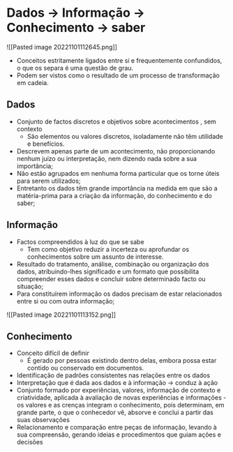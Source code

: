 # Dados -> Informação -> Conhecimento -> saber

![[Pasted image 20221101112645.png]]

- Conceitos estritamente ligados entre si e frequentemente confundidos, o que os separa é uma questão de grau.
- Podem ser vistos como o resultado de um processo de transformação em cadeia.

## Dados

- Conjunto de factos discretos e objetivos sobre acontecimentos , sem contexto
	- São elementos ou valores discretos, isoladamente não têm utilidade e benefícios.
- Descrevem apenas parte de um acontecimento, não proporcionando nenhum juízo ou interpretação, nem dizendo nada sobre a sua importância;
- Não estão agrupados em nenhuma forma particular que os torne úteis para serem utilizados; 
- Entretanto os dados têm grande importância na medida em que são a matéria-prima para a criação da informação, do conhecimento e do saber;

## Informação

-  Factos compreendidos à luz do que se sabe
	- Tem como objetivo reduzir a incerteza ou aprofundar os conhecimentos sobre um assunto de interesse.
- Resultado do tratamento, análise, combinação ou organização dos dados, atribuindo-lhes significado e um formato que possibilita compreender esses dados e concluir sobre determinado facto ou situação; 
- Para constituírem informação os dados precisam de estar relacionados entre si ou com outra informação;

![[Pasted image 20221101113152.png]]

## Conhecimento

- Conceito difícil de definir
	- É gerado por pessoas existindo dentro delas, embora possa estar contido ou conservado em documentos.
- Identificação de padrões consistentes nas relações entre os dados
- Interpretação que é dada aos dados e à informação → conduz à ação
- Conjunto formado por experiências, valores, informação de contexto e criatividade, aplicada à avaliação de novas experiências e informações - os valores e as crenças integram o conhecimento, pois determinam, em grande parte, o que o conhecedor vê, absorve e conclui a partir das suas observações
- Relacionamento e comparação entre peças de informação, levando à sua compreensão, gerando ideias e procedimentos que guiam ações e decisões

## 